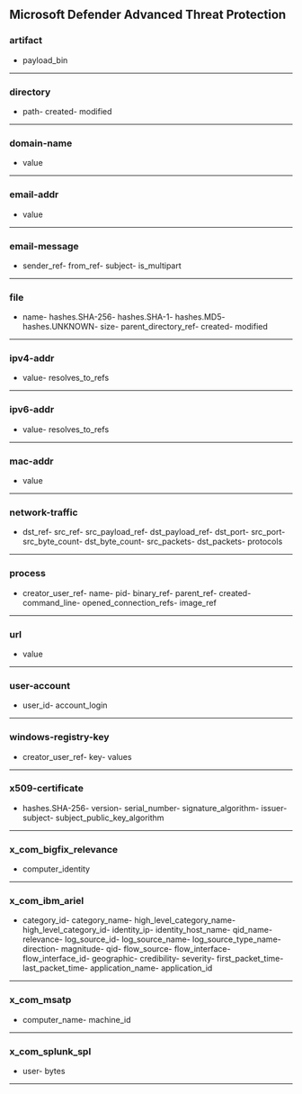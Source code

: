 ## Microsoft Defender Advanced Threat Protection
### artifact
- payload_bin
___
### directory
- path- created- modified
___
### domain-name
- value
___
### email-addr
- value
___
### email-message
- sender_ref- from_ref- subject- is_multipart
___
### file
- name- hashes.SHA-256- hashes.SHA-1- hashes.MD5- hashes.UNKNOWN- size- parent_directory_ref- created- modified
___
### ipv4-addr
- value- resolves_to_refs
___
### ipv6-addr
- value- resolves_to_refs
___
### mac-addr
- value
___
### network-traffic
- dst_ref- src_ref- src_payload_ref- dst_payload_ref- dst_port- src_port- src_byte_count- dst_byte_count- src_packets- dst_packets- protocols
___
### process
- creator_user_ref- name- pid- binary_ref- parent_ref- created- command_line- opened_connection_refs- image_ref
___
### url
- value
___
### user-account
- user_id- account_login
___
### windows-registry-key
- creator_user_ref- key- values
___
### x509-certificate
- hashes.SHA-256- version- serial_number- signature_algorithm- issuer- subject- subject_public_key_algorithm
___
### x_com_bigfix_relevance
- computer_identity
___
### x_com_ibm_ariel
- category_id- category_name- high_level_category_name- high_level_category_id- identity_ip- identity_host_name- qid_name- relevance- log_source_id- log_source_name- log_source_type_name- direction- magnitude- qid- flow_source- flow_interface- flow_interface_id- geographic- credibility- severity- first_packet_time- last_packet_time- application_name- application_id
___
### x_com_msatp
- computer_name- machine_id
___
### x_com_splunk_spl
- user- bytes
___

